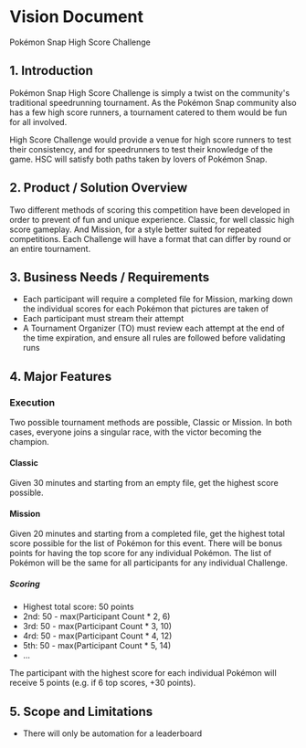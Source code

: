 # Vision Document

Pokémon Snap High Score Challenge

## 1. Introduction
Pokémon Snap High Score Challenge is simply a twist on the community's traditional speedrunning tournament. As the Pokémon Snap community also has a few high score runners, a tournament catered to them would be fun for all involved.


High Score Challenge would provide a venue for high score runners to test their consistency, and for speedrunners to test their knowledge of the game. HSC will satisfy both paths taken by lovers of Pokémon Snap.

## 2. Product / Solution Overview
Two different methods of scoring this competition have been developed in order to prevent of fun and unique experience. Classic, for well classic high score gameplay. And Mission, for a style better suited for repeated competitions. Each Challenge will have a format that can differ by round or an entire tournament.

## 3. Business Needs / Requirements
- Each participant will require a completed file for Mission, marking down the individual scores for each Pokémon that pictures are taken of
- Each participant must stream their attempt
- A Tournament Organizer (TO) must review each attempt at the end of the time expiration, and ensure all rules are followed before validating runs

## 4. Major Features

### Execution
Two possible tournament methods are possible, Classic or Mission.
In both cases, everyone joins a singular race, with the victor becoming the champion.

#### Classic
Given 30 minutes and starting from an empty file, get the highest score possible.

#### Mission
Given 20 minutes and starting from a completed file, get the highest total score possible for the list of Pokémon for this event.
There will be bonus points for having the top score for any individual Pokémon.
The list of Pokémon will be the same for all participants for any individual Challenge.

##### Scoring
- Highest total score: 50 points
- 2nd: 50 - max(Participant Count * 2, 6)
- 3rd: 50 - max(Participant Count * 3, 10)
- 4rd: 50 - max(Participant Count * 4, 12)
- 5th: 50 - max(Participant Count * 5, 14)
- ...

The participant with the highest score for each individual Pokémon will receive 5 points (e.g. if 6 top scores, +30 points).

## 5. Scope and Limitations
- There will only be automation for a leaderboard
